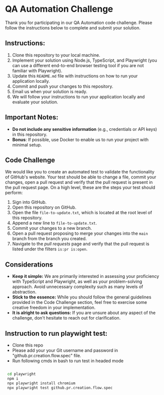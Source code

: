 # QA Automation Challenge

Thank you for participating in our QA Automation code challenge. Please follow the instructions below to complete and submit your solution.

## Instructions:

1. Clone this repository to your local machine.
2. Implement your solution using Node.js, TypeScript, and Playwright (you can use a different end-to-end browser testing tool if you are not familiar with Playwright).
3. Update this `README.md` file with instructions on how to run your application locally.
4. Commit and push your changes to this repository.
5. Email us when your solution is ready.
6. We will follow your instructions to run your application locally and evaluate your solution.

## Important Notes:

* __Do not include any sensitive information__ (e.g., credentials or API keys) in this repository.
* __Bonus__: If possible, use Docker to enable us to run your project with minimal setup.

## Code Challenge

We would like you to create an automated test to validate the functionality of GitHub's website. Your test should be able to change a file, commit your changes, open a pull request and verify that the pull request is present in the pull request page. On a high level, these are the steps your test should perform:

1. Sign into GitHub.
2. Open this repository on GitHub.
3. Open the file `file-to-update.txt`, which is located at the root level of this repository.
4. Append a new line to `file-to-update.txt`.
5. Commit your changes to a new branch.
6. Open a pull request proposing to merge your changes into the `main` branch from the branch you created.
7. Navigate to the _pull requests_ page and verify that the pull request is listed under the filters `is:pr is:open`.

## Considerations

* __Keep it simple:__ We are primarily interested in assessing your proficiency with TypeScript and Playwright, as well as your problem-solving approach. Avoid unnecessary complexity such as many levels of abstraction.
* __Stick to the essence:__ While you should follow the general guidelines provided in the Code Challenge section, feel free to exercise some creative freedom in your implementation.
* __It is alright to ask questions:__ If you are unsure about any aspect of the challenge, don't hesitate to reach out for clarification.

## Instruction to run playwight test:

- Clone this repo
- Please add your your Git username and password in "github.pr.creation.flow.spec" file.
- Run following cmds in bash to run test in headed mode

```sh {"id":"01JA8XP3NHYYZY2N4MSGHP08XS"}

 cd playwright
 npm i
 npx playwright install chromium
 npx playwright test github.pr.creation.flow.spec

```

